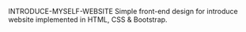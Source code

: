 INTRODUCE-MYSELF-WEBSITE
Simple front-end design for introduce website implemented in HTML, CSS & Bootstrap.

